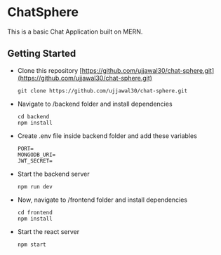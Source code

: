 # ChatSphere

This is a basic Chat Application built on MERN.

## Getting Started

- Clone this repository [https://github.com/ujjawal30/chat-sphere.git](https://github.com/ujjawal30/chat-sphere.git)
  
  ```
  git clone https://github.com/ujjawal30/chat-sphere.git
  ```
  
- Navigate to /backend folder and install dependencies

  ```
  cd backend
  npm install
  ```

- Create .env file inside backend folder and add these variables

  ```
  PORT=
  MONGODB_URI=
  JWT_SECRET=
  ```

- Start the backend server

  ```
  npm run dev
  ```

- Now, navigate to /frontend folder and install dependencies

  ```
  cd frontend
  npm install
  ```

- Start the react server

  ```
  npm start
  ```
